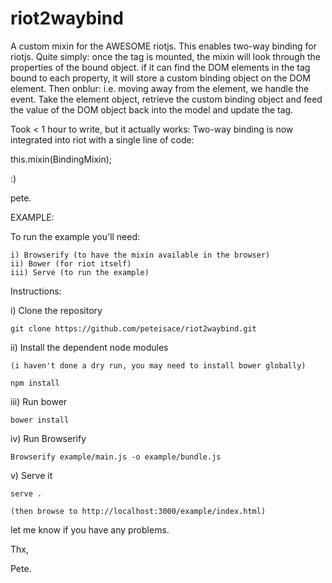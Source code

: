 # riot2waybind
A custom mixin for the AWESOME riotjs. This enables two-way binding for riotjs. Quite simply: once the tag is mounted, the mixin will look through the properties of the bound object. if it can find the DOM elements in the tag bound to each property, it will store a custom binding object on the DOM element. Then onblur: i.e. moving away from the element, we handle the event. Take the element object, retrieve the custom binding object and feed the value of the DOM object back into the model and update the tag.

Took < 1 hour to write, but it actually works: Two-way binding is now integrated into riot with a single line of code:

this.mixin(BindingMixin);

:)

pete. 

EXAMPLE:

To run the example you'll need:

    i) Browserify (to have the mixin available in the browser)
    ii) Bower (for riot itself)
    iii) Serve (to run the example)


Instructions:

i) Clone the repository

    git clone https://github.com/peteisace/riot2waybind.git

ii) Install the dependent node modules

    (i haven't done a dry run, you may need to install bower globally)

    npm install

iii) Run bower

    bower install

iv) Run Browserify

    Browserify example/main.js -o example/bundle.js

v) Serve it

    serve .

    (then browse to http://localhost:3000/example/index.html)

let me know if you have any problems.

Thx,

Pete. 